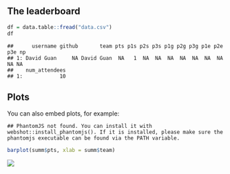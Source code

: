 The leaderboard
---------------

``` r
df = data.table::fread("data.csv")
df
```

    ##      username github       team pts p1s p2s p3s p1g p2g p3g p1e p2e p3e np
    ## 1: David Guan     NA David Guan  NA   1  NA  NA  NA  NA  NA  NA  NA  NA NA
    ##    num_attendees
    ## 1:            10

Plots
-----

You can also embed plots, for example:

    ## PhantomJS not found. You can install it with webshot::install_phantomjs(). If it is installed, please make sure the phantomjs executable can be found via the PATH variable.

<!--html_preserve-->

<script type="application/json" data-for="htmlwidget-e3c43b19f85d795d4226">{"x":{"filter":"none","data":[["1"],["David Guan"],["NA"],[10],[1]],"container":"<table class=\"display\">\n  <thead>\n    <tr>\n      <th> <\/th>\n      <th>team<\/th>\n      <th>github<\/th>\n      <th>pts<\/th>\n      <th>rank<\/th>\n    <\/tr>\n  <\/thead>\n<\/table>","options":{"columnDefs":[{"className":"dt-right","targets":[3,4]},{"orderable":false,"targets":0}],"order":[],"autoWidth":false,"orderClasses":false}},"evals":[],"jsHooks":[]}</script>
<!--/html_preserve-->

``` r
barplot(summ$pts, xlab = summ$team)
```

![](index_files/figure-markdown_github/plot-1.png)
